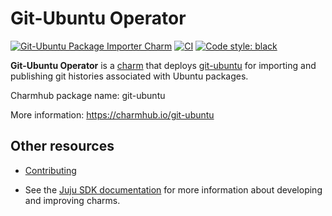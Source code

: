 # Git-Ubuntu Operator
[![Git-Ubuntu Package Importer Charm](https://charmhub.io/git-ubuntu/badge.svg)](https://charmhub.io/git-ubuntu) [![CI](https://github.com/canonical/git-ubuntu-operator/actions/workflows/test.yaml/badge.svg)](https://github.com/canonical/git-ubuntu-operator/actions/workflows/test.yaml)
[![Code style: black](https://img.shields.io/badge/code%20style-black-000000.svg)](https://github.com/psf/black)

**Git-Ubuntu Operator** is a [charm](https://juju.is/charms-architecture)
  that deploys [git-ubuntu](https://launchpad.net/git-ubuntu) for importing and
  publishing git histories associated with Ubuntu packages.

Charmhub package name: git-ubuntu

More information: https://charmhub.io/git-ubuntu

## Other resources

- [Contributing](CONTRIBUTING.md)

- See the [Juju SDK documentation](https://juju.is/docs/sdk) for more information about developing and improving charms.

